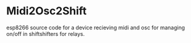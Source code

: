# Midi2Osc2Shift

esp8266 source code for a device recieving midi and osc for managing on/off in shiftshifters for relays.
